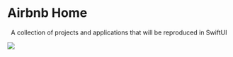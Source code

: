 # Airbnb Home

<center>A collection of projects and applications that will be reproduced in SwiftUI</center>


![](airbnb-giphy.gif)

